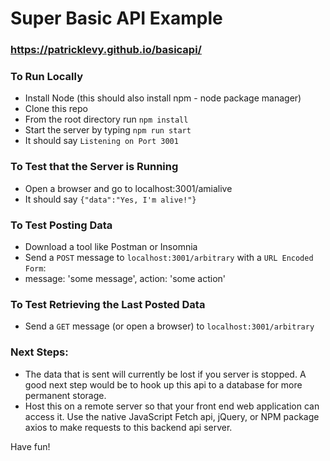 # Super Basic API Example

### https://patricklevy.github.io/basicapi/

### To Run Locally
- Install Node (this should also install npm - node package manager)
- Clone this repo
- From the root directory run `npm install`
- Start the server by typing `npm run start`
- It should say `Listening on Port 3001`

### To Test that the Server is Running
- Open a browser and go to localhost:3001/amialive
- It should say `{"data":"Yes, I'm alive!"}`

### To Test Posting Data
- Download a tool like Postman or Insomnia
- Send a `POST` message to `localhost:3001/arbitrary` with a `URL Encoded Form`: 
- message: 'some message', action: 'some action'

### To Test Retrieving the Last Posted Data
- Send a `GET` message (or open a browser) to `localhost:3001/arbitrary`

### Next Steps:
- The data that is sent will currently be lost if you server is stopped. A good next step would be to hook up this api to a database for more permanent storage.
- Host this on a remote server so that your front end web application can access it. Use the native JavaScript Fetch api, jQuery, or NPM package axios to make requests to this backend api server.

Have fun!

